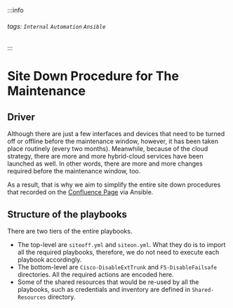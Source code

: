 :::info
###### tags: `Internal` `Automation` `Ansible`
:::

# Site Down Procedure for The Maintenance

## Driver

Although there are just a few interfaces and devices that need to be turned off or offline before the maintenance window, however, it has been taken place routinely (every two months). Meanwhile, because of the cloud strategy, there are more and more hybrid-cloud services have been launched as well. In other words, there are more and more changes required before the maintenance window, too.

As a result, that is why we aim to simplify the entire site down procedures that recorded on the [Confluence Page](https://bigasia.atlassian.net/wiki/spaces/RCIC/pages/138513193/Site+down+procedure+for+the+maintenance) via Ansible.

## Structure of the playbooks

There are two tiers of the entire playbooks.
* The top-level are `siteoff.yml` and `siteon.yml`. What they do is to import all the required playbooks, therefore, we do not need to execute each playbook accordingly.
* The bottom-level are `Cisco-DisableExtTrunk` and `F5-DisableFailsafe` directories. All the required actions are encoded here.
* Some of the shared resources that would be re-used by all the playbooks, such as credentials and inventory are defined in `Shared-Resources` directory.
